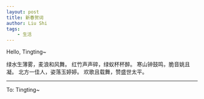 ```yaml
---
layout: post
title: 新春贺词
author: Liu Shi
tags:
    - 生活
---
```


Hello, Tingting~

绿水生薄雾，麦浪和风舞。
红竹声声碎，绿蚁杯杯醉。
寒山钟鼓鸣，脆音姚且凝。
北方一佳人，姿落玉婷婷。
欢歌且载舞，赞盛世太平。

<hr>

To: Tingting~